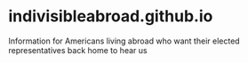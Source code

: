 # indivisibleabroad.github.io
Information for Americans living abroad who want their elected representatives back home to hear us
